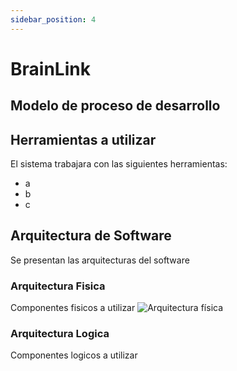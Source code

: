 ```yaml
---
sidebar_position: 4
---
```


# BrainLink


## Modelo de proceso de desarrollo


## Herramientas a utilizar
El sistema trabajara con las siguientes herramientas:
- a
- b
- c


## Arquitectura de Software
Se presentan las arquitecturas del software

### Arquitectura Fisica
Componentes fisicos a utilizar
![Arquitectura física](/img/arquitectura_fisica.png)

### Arquitectura Logica
Componentes logicos a utilizar
